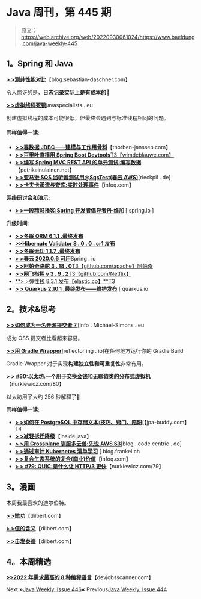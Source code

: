 # Java 周刊，第 445 期

> 原文：<https://web.archive.org/web/20220930061024/https://www.baeldung.com/java-weekly-445>

## 1。Spring 和 Java

[**> >测井性能对比**](https://web.archive.org/web/20220810163551/https://blog.sebastian-daschner.com/entries/logging-performance-comparison)【blog.sebastian-daschner.com】

令人惊讶的是，**日志记录实际上是有成本的**🙂

[**> >虚拟线程死锁**](https://web.archive.org/web/20220810163551/https://www.javaspecialists.eu/archive/Issue302-Virtual-Thread-Deadlocks.html)javaspecialists . eu

创建虚拟线程的成本可能很低，但最终会遇到与标准线程相同的问题。

#### 同样值得一读:

*   [**> >春数据 JDBC——建模与工作用骨料**](https://web.archive.org/web/20220810163551/https://thorben-janssen.com/spring-data-jdbc-aggregates/)【thorben-janssen.com】
*   [**> >百里叶直播用 Spring Boot Devtools**T3【wimdeblauwe.com】](https://web.archive.org/web/20220810163551/https://www.wimdeblauwe.com/blog/2022/07/04/thymeleaf-live-reload-with-spring-boot-devtools/)
*   [**> >编写 Spring MVC REST API 的单元测试:编写数据**](https://web.archive.org/web/20220810163551/https://www.petrikainulainen.net/programming/testing/writing-unit-tests-for-a-spring-mvc-rest-api-writing-data/)【petrikainulainen.net】
*   [**> >亚马逊 SQS 监听器测试用@SqsTest(春云 AWS)**](https://web.archive.org/web/20220810163551/https://rieckpil.de/amazon-sqs-listener-testing-with-sqstest-spring-cloud-aws/)[rieckpil . de]
*   [**> >卡夫卡溪流与夸库:实时处理事件**](https://web.archive.org/web/20220810163551/https://www.infoq.com/articles/quarkus-with-kafka-streams/)【infoq.com】

**网络研讨会和演示:**

*   [**> >一段精彩播客:Spring 开发者倡导者丹·维加**](https://web.archive.org/web/20220810163551/https://spring.io/blog/2022/06/30/a-bootiful-podcast-spring-developer-advocate-dan-vega) [ spring.io ]

**升级时间:**

*   [**> >冬眠 ORM 6.1.1 .最终发布**](https://web.archive.org/web/20220810163551/https://in.relation.to/2022/07/01/hibernate-orm-611-final/)
*   [**>>Hibernate Validator 8 . 0 . 0 . cr1 发布**](https://web.archive.org/web/20220810163551/https://in.relation.to/2022/06/30/hibernate-validator-8-cr1-released/)
*   [**> >冬眠无功 1.1.7 .最终发布**](https://web.archive.org/web/20220810163551/https://in.relation.to/2022/07/05/hibernate-reactive-1_1_7_Final/)
*   [**> >春云 2020.0.6 可用**](https://web.archive.org/web/20220810163551/https://spring.io/blog/2022/06/30/spring-cloud-2020-0-6-is-available)Spring . io
*   [**> >阿帕奇骆驼 3 . 18 . 0**T3【github.com/apache】阿帕奇](https://web.archive.org/web/20220810163551/https://github.com/apache/camel/releases/tag/camel-3.18.0)
*   [**> >网飞指挥 v 3 . 9 . 2**T3【github.com/Netflix】](https://web.archive.org/web/20220810163551/https://github.com/Netflix/conductor/releases/tag/v3.9.2)
*   [**> >弹性栈 8.3.1 发布【elastic.co】**T3](https://web.archive.org/web/20220810163551/https://www.elastic.co/blog/elastic-stack-8-3-1-released)
*   [**> > Quarkus 2.10.1 .最终发布——维护发布**](https://web.archive.org/web/20220810163551/https://quarkus.io/blog/quarkus-2-10-1-final-released/) [ quarkus.io

## 2。技术&思考

[**> >如何成为一名开源提交者？**](https://web.archive.org/web/20220810163551/https://info.michael-simons.eu/2022/07/03/how-to-become-an-open-source-committer/)[info . Michael-Simons . eu

成为 OSS 提交者比看起来容易。

[**> >用 Gradle Wrapper**](https://web.archive.org/web/20220810163551/https://reflectoring.io/gradle-wrapper/)[reflector ing . io]在任何地方运行你的 Gradle Build

Gradle Wrapper 对于实现**构建独立性和可重复性**非常有用。

[**> > #80:以太坊:一个用于交换金钱和无聊猿类的分布式虚拟机**](https://web.archive.org/web/20220810163551/https://nurkiewicz.com/80)【nurkiewicz.com/80】

以太坊用了大约 256 秒解释了🙂

**同样值得一读:**

*   [**> >如何在 PostgreSQL 中存储文本:技巧、窍门、陷阱**](https://web.archive.org/web/20220810163551/https://www.jpa-buddy.com/blog/how-to-store-text-in-postgresql-tips-tricks-and-traps/)[【jpa-buddy.com】T4
*   [**> >减轻拆迁降级**](https://web.archive.org/web/20220810163551/https://inside.java/2022/07/01/mitigate-relocation-degradations/)【inside.java】
*   [**> >用 Crossplane 驯服多云兽:先说 AWS S3**](https://web.archive.org/web/20220810163551/https://blog.codecentric.de/en/2022/07/crossplane/)[blog . code centric . de]
*   [**> >通过审计 Kubernetes 清单学习**](https://web.archive.org/web/20220810163551/https://blog.frankel.ch/learning-auditing-kubernetes-manifests/) [ blog.frankel.ch
*   [**> >复合生态系统的复合(商业)价值**](https://web.archive.org/web/20220810163551/https://www.infoq.com/articles/open-source-composable-ecosystems)【infoq.com】
*   [**> > #79: QUIC:是什么让 HTTP/3 更快**](https://web.archive.org/web/20220810163551/https://nurkiewicz.com/79)【nurkiewicz.com/79】

## 3。漫画

本周我最喜欢的迪尔伯特。

[**> >邀功**](https://web.archive.org/web/20220810163551/https://dilbert.com/strip/2022-07-05)【dilbert.com】

[**> >值的含义**](https://web.archive.org/web/20220810163551/https://dilbert.com/strip/2022-07-04)【dilbert.com】

[**> >击发泰德**](https://web.archive.org/web/20220810163551/https://dilbert.com/strip/2022-06-20)【dilbert.com】

## 4。本周精选

**[>>2022 年需求最高的 8 种编程语言](https://web.archive.org/web/20220810163551/https://www.devjobsscanner.com/blog/top-8-most-demanded-languages-in-2022/)**【devjobsscanner.com】

Next **»**[Java Weekly, Issue 446](/web/20220810163551/https://www.baeldung.com/java-weekly-446)**«** Previous[Java Weekly, Issue 444](/web/20220810163551/https://www.baeldung.com/java-weekly-444)